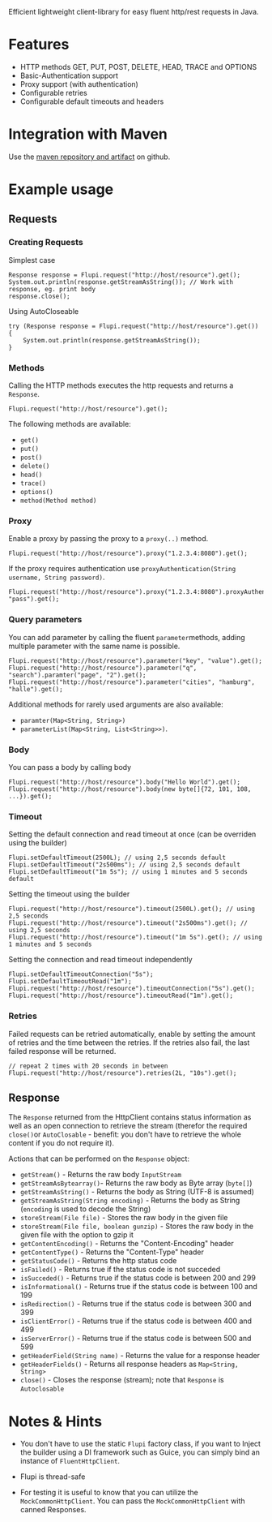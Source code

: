 Efficient lightweight client-library for easy fluent http/rest requests in Java.

# Features
* HTTP methods GET, PUT, POST, DELETE, HEAD, TRACE and OPTIONS
* Basic-Authentication support
* Proxy support (with authentication)
* Configurable retries
* Configurable default timeouts and headers

# Integration with Maven
Use the [maven repository and artifact][1] on github.

# Example usage
## Requests
### Creating Requests
Simplest case

    Response response = Flupi.request("http://host/resource").get();
    System.out.println(response.getStreamAsString()); // Work with response, eg. print body
    response.close();

Using AutoCloseable

    try (Response response = Flupi.request("http://host/resource").get()) {
        System.out.println(response.getStreamAsString());
    }

### Methods
Calling the HTTP methods executes the http requests and returns a `Response`.

    Flupi.request("http://host/resource").get();

The following methods are available:

* `get()`
* `put()`
* `post()`
* `delete()`
* `head()`
* `trace()`
* `options()`
* `method(Method method)`
    
### Proxy
Enable a proxy by passing the proxy to a `proxy(..)` method.

    Flupi.request("http://host/resource").proxy("1.2.3.4:8080").get();

If the proxy requires authentication use `proxyAuthentication(String username, String password)`.

    Flupi.request("http://host/resource").proxy("1.2.3.4:8080").proxyAuthentication("user", "pass").get();

### Query parameters
You can add parameter by calling the fluent `parameter`methods, adding multiple parameter with the same name is possible.

    Flupi.request("http://host/resource").parameter("key", "value").get();
    Flupi.request("http://host/resource").parameter("q", "search").paramter("page", "2").get();
    Flupi.request("http://host/resource").parameter("cities", "hamburg", "halle").get();

Additional methods for rarely used arguments are also available:

* `paramter(Map<String, String>)`
* `parameterList(Map<String, List<String>>)`.

### Body
You can pass a body by calling body

    Flupi.request("http://host/resource").body("Hello World").get();
    Flupi.request("http://host/resource").body(new byte[]{72, 101, 108, ...}).get();

### Timeout
Setting the default connection and read timeout at once (can be overriden using the builder)

    Flupi.setDefaultTimeout(2500L); // using 2,5 seconds default
    Flupi.setDefaultTimeout("2s500ms"); // using 2,5 seconds default
    Flupi.setDefaultTimeout("1m 5s"); // using 1 minutes and 5 seconds default

Setting the timeout using the builder

    Flupi.request("http://host/resource").timeout(2500L).get(); // using 2,5 seconds
    Flupi.request("http://host/resource").timeout("2s500ms").get(); // using 2,5 seconds
    Flupi.request("http://host/resource").timeout("1m 5s").get(); // using 1 minutes and 5 seconds

Setting the connection and read timeout independently

    Flupi.setDefaultTimeoutConnection("5s");
    Flupi.setDefaultTimeoutRead("1m");
    Flupi.request("http://host/resource").timeoutConnection("5s").get();
    Flupi.request("http://host/resource").timeoutRead("1m").get();

### Retries
Failed requests can be retried automatically, enable by setting the amount of retries and the time between the retries. If the retries also fail, the last failed response will be returned.

    // repeat 2 times with 20 seconds in between
    Flupi.request("http://host/resource").retries(2L, "10s").get(); 

## Response
The `Response` returned from the HttpClient contains status information as well as an open connection to retrieve the stream (therefor the required `close()`or `AutoClosable` - benefit: you don't have to retrieve the whole content if you do not require it).

Actions that can be performed on the `Response` object:
* `getStream()` - Returns the raw body `InputStream`
* `getStreamAsBytearray()`- Returns the raw body as Byte array (`byte[]`)
* `getStreamAsString()` - Returns the body as String (UTF-8 is assumed)
* `getStreamAsString(String encoding)` - Returns the body as String (`encoding` is used to decode the String)
* `storeStream(File file)` - Stores the raw body in the given file
* `storeStream(File file, boolean gunzip)` - Stores the raw body in the given file with the option to gzip it
* `getContentEncoding()` - Returns the "Content-Encoding" header
* `getContentType()` - Returns the "Content-Type" header
* `getStatusCode()` - Returns the http status code
* `isFailed()` - Returns true if the status code is not succeded
* `isSucceded()` - Returns true if the status code is between 200 and 299
* `isInformational()` - Returns true if the status code is between 100 and 199
* `isRedirection()` - Returns true if the status code is between 300 and 399
* `isClientError()` - Returns true if the status code is between 400 and 499
* `isServerError()` - Returns true if the status code is between 500 and 599
* `getHeaderField(String name)` - Returns the value for a response header
* `getHeaderFields()` - Returns all response headers as `Map<String, String>`
* `close()` - Closes the response (stream); note that `Response` is `Autoclosable`

# Notes & Hints
* You don't have to use the static `Flupi` factory class, if you want to Inject the builder using a DI framework such as Guice, you can simply bind an instance of `FluentHttpClient`.
* Flupi is thread-safe
* For testing it is useful to know that you can utilize the `MockCommonHttpClient`. You can pass the `MockCommonHttpClient` with canned Responses.

  [1]: https://github.com/d8bitr/maven-repository
